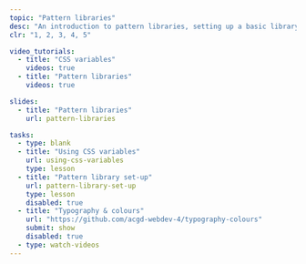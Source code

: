 ```yaml
---
topic: "Pattern libraries"
desc: "An introduction to pattern libraries, setting up a basic library, and populating it with typography-related styles."
clr: "1, 2, 3, 4, 5"

video_tutorials:
  - title: "CSS variables"
    videos: true
  - title: "Pattern libraries"
    videos: true

slides:
  - title: "Pattern libraries"
    url: pattern-libraries

tasks:
  - type: blank
  - title: "Using CSS variables"
    url: using-css-variables
    type: lesson
  - title: "Pattern library set-up"
    url: pattern-library-set-up
    type: lesson
    disabled: true
  - title: "Typography & colours"
    url: "https://github.com/acgd-webdev-4/typography-colours"
    submit: show
    disabled: true
  - type: watch-videos
---
```

